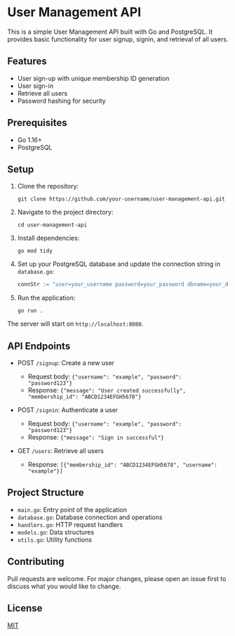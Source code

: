 # User Management API

This is a simple User Management API built with Go and PostgreSQL. It provides basic functionality for user signup, signin, and retrieval of all users.

## Features

- User sign-up with unique membership ID generation
- User sign-in
- Retrieve all users
- Password hashing for security

## Prerequisites

- Go 1.16+
- PostgreSQL

## Setup

1. Clone the repository:
   ```
   git clone https://github.com/your-username/user-management-api.git
   ```

2. Navigate to the project directory:
   ```
   cd user-management-api
   ```

3. Install dependencies:
   ```
   go mod tidy
   ```

4. Set up your PostgreSQL database and update the connection string in `database.go`:
   ```go
   connStr := "user=your_username password=your_password dbname=your_dbname sslmode=disable"
   ```

5. Run the application:
   ```
   go run .
   ```

The server will start on `http://localhost:8080`.

## API Endpoints

- POST `/signup`: Create a new user
  - Request body: `{"username": "example", "password": "password123"}`
  - Response: `{"message": "User created successfully", "membership_id": "ABCD1234EFGH5678"}`

- POST `/signin`: Authenticate a user
  - Request body: `{"username": "example", "password": "password123"}`
  - Response: `{"message": "Sign in successful"}`

- GET `/users`: Retrieve all users
  - Response: `[{"membership_id": "ABCD1234EFGH5678", "username": "example"}]`

## Project Structure

- `main.go`: Entry point of the application
- `database.go`: Database connection and operations
- `handlers.go`: HTTP request handlers
- `models.go`: Data structures
- `utils.go`: Utility functions

## Contributing

Pull requests are welcome. For major changes, please open an issue first to discuss what you would like to change.

## License

[MIT](https://choosealicense.com/licenses/mit/)
